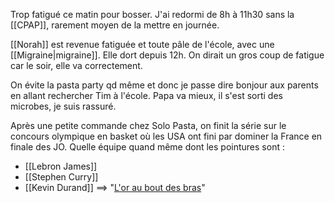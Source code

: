 Trop fatigué ce matin pour bosser. J'ai redormi de 8h à 11h30 sans la [[CPAP]], rarement moyen de la mettre en journée. 

[[Norah]] est revenue fatiguée et toute pâle de l'école, avec une [[Migraine|migraine]]. Elle dort depuis 12h. On dirait un gros coup de fatigue car le soir, elle va correctement.

On évite la pasta party qd même et donc je passe dire bonjour aux parents en allant rechercher Tim à l'école. Papa va mieux, il s'est sorti des microbes, je suis rassuré. 

Après une petite commande chez Solo Pasta, on finit la série sur le concours olympique en basket où les USA ont fini par dominer la France en finale des JO. Quelle équipe quand même dont les pointures sont :
- [[Lebron James]]
- [[Stephen Curry]]
- [[Kevin Durand]]
==> "[L'or au bout des bras](https://www.senscritique.com/serie/l_or_a_bout_de_bras/107169576)"